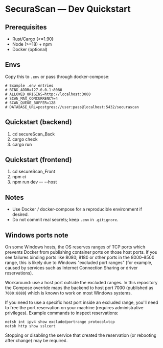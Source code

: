# SecuraScan — Dev Quickstart

## Prerequisites
- Rust/Cargo (>=1.90)
- Node (>=18) + npm
- Docker (optional)

## Envs
Copy this to `.env` or pass through docker-compose:

```env
# Example .env entries
# BIND_ADDR=127.0.0.1:8080
# ALLOWED_ORIGINS=http://localhost:3000
# SCAN_MAX_CONCURRENCY=4
# SCAN_QUEUE_BUFFER=128
# DATABASE_URL=postgres://user:pass@localhost:5432/securascan
```

## Quickstart (backend)
1. cd secureScan_Back
2. cargo check
3. cargo run

## Quickstart (frontend)
1. cd secureScan_Front
2. npm ci
3. npm run dev -- --host

## Notes
- Use Docker / docker-compose for a reproducible environment if desired.
- Do not commit real secrets; keep `.env` in `.gitignore`.

## Windows ports note

On some Windows hosts, the OS reserves ranges of TCP ports which prevents Docker from publishing container ports on those host ports. If you see failures binding ports like 8080, 8180 or other ports in the 8000–8500 range, this is likely due to Windows "excluded port ranges" (for example, caused by services such as Internet Connection Sharing or driver reservations).

Workaround: use a host port outside the excluded ranges. In this repository the Compose override maps the backend to host port 7000 (published as `7000:8080`) which is known to work on most Windows systems.

If you need to use a specific host port inside an excluded range, you'll need to free the port reservation on your machine (requires administrative privileges). Example commands to inspect reservations:

```
netsh int ipv4 show excludedportrange protocol=tcp
netsh http show sslcert
```

Stopping or disabling the service that created the reservation (or rebooting after change) may be required.

